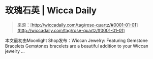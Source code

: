 <!--yml

category: 未分类

date: 2024-06-12 18:25:43

-->

# 玫瑰石英 | Wicca Daily

> 来源：[http://wiccadaily.com/tag/rose-quartz/#0001-01-01](http://wiccadaily.com/tag/rose-quartz/#0001-01-01)

本文最初由Moonlight Shop发布：Wiccan Jewelry: Featuring Gemstone Bracelets Gemstones bracelets are a beautiful addition to your Wiccan jewelry …
